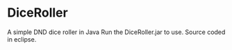 # DiceRoller
A simple DND dice roller in Java
Run the DiceRoller.jar to use. Source coded in eclipse.

